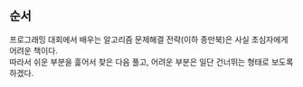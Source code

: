 ## 순서

프로그래밍 대회에서 배우는 알고리즘 문제해결 전략(이하 종만북)은 사실 초심자에게 어려운 책이다.  
따라서 쉬운 부분을 흝어서 찾은 다음 풀고, 어려운 부분은 일단 건너뛰는 형태로 보도록 하겠다.
